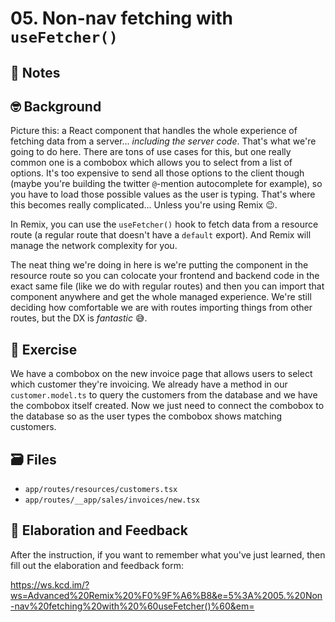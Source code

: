 # 05. Non-nav fetching with `useFetcher()`

## 📝 Notes

## 🤓 Background

Picture this: a React component that handles the whole experience of fetching data from a server... _including the server code_. That's what we're going to do here. There are tons of use cases for this, but one really common one is a combobox which allows you to select from a list of options. It's too expensive to send all those options to the client though (maybe you're building the twitter `@`-mention autocomplete for example), so you have to load those possible values as the user is typing. That's where this becomes really complicated... Unless you're using Remix 😉.

In Remix, you can use the `useFetcher()` hook to fetch data from a resource route (a regular route that doesn't have a `default` export). And Remix will manage the network complexity for you.

The neat thing we're doing in here is we're putting the component in the resource route so you can colocate your frontend and backend code in the exact same file (like we do with regular routes) and then you can import that component anywhere and get the whole managed experience. We're still deciding how comfortable we are with routes importing things from other routes, but the DX is _fantastic_ 😅.

## 💪 Exercise

We have a combobox on the new invoice page that allows users to select which customer they're invoicing. We already have a method in our `customer.model.ts` to query the customers from the database and we have the combobox itself created. Now we just need to connect the combobox to the database so as the user types the combobox shows matching customers.

## 🗃 Files

- `app/routes/resources/customers.tsx`
- `app/routes/__app/sales/invoices/new.tsx`

## 🦉 Elaboration and Feedback

After the instruction, if you want to remember what you've just learned, then
fill out the elaboration and feedback form:

https://ws.kcd.im/?ws=Advanced%20Remix%20%F0%9F%A6%B8&e=5%3A%2005.%20Non-nav%20fetching%20with%20%60useFetcher()%60&em=
